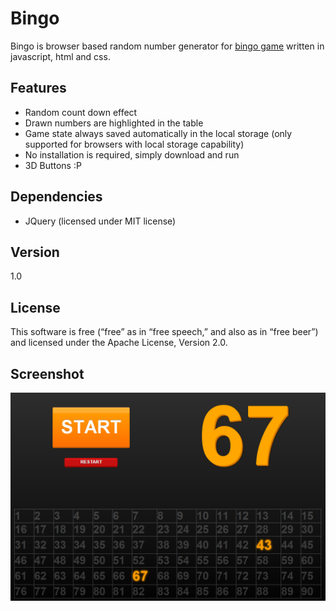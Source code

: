 Bingo
=====

Bingo is browser based random number generator for [bingo game] written in javascript, html and css.

Features
--------
- Random count down effect
- Drawn numbers are highlighted in the table
- Game state always saved automatically in the local storage (only supported for browsers with local storage capability)
- No installation is required, simply download and run
- 3D Buttons :P

Dependencies
------------
- JQuery (licensed under MIT license)

Version
--------
1.0


License
----
This software is free (“free” as in “free speech,” and also as in “free beer”) and licensed under the Apache License, Version 2.0.

Screenshot
----
![Screenshot](/screenshots/screenshot.png)


[bingo game]:http://en.wikipedia.org/wiki/Bingo_(U.S.)

